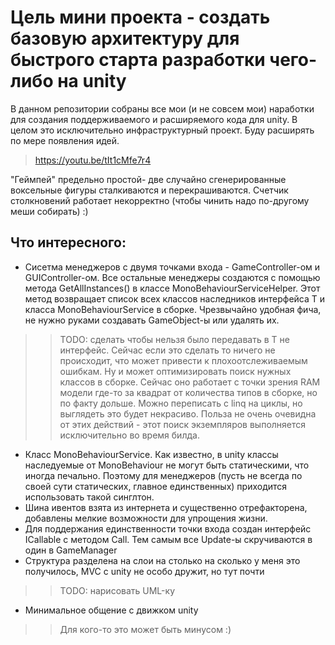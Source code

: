 # Цель мини проекта - создать базовую архитектуру для быстрого старта разработки чего-либо на unity
В данном репозитории собраны все мои (и не совсем мои) наработки для создания поддерживаемого и расширяемого кода для unity. В целом это исключительно инфраструктурный проект. Буду расширять по мере появления идей.
>https://youtu.be/tIt1cMfe7r4

"Геймпей" предельно простой- две случайно сгенерированные воксельные фигуры сталкиваются и перекрашиваются. Счетчик столкновений работает некорректно (чтобы чинить надо по-другому меши собирать) :)

## Что интересного:
- Сисетма менеджеров с двумя точками входа - GameController-ом и GUIController-ом. Все остальные менеджеры создаются с помощью метода GetAllInstances<T>() в классе MonoBehaviourServiceHelper. Этот метод возвращает список всех классов наследников интерфейса T и класса MonoBehaviourService в сборке. Чрезвычайно удобная фича, не нужно руками создавать GameObject-ы или удалять их.
>> TODO: сделать чтобы нельзя было передавать в T не интерфейс. Сейчас если это сделать то ничего не происходит, что может привести к плохоотслеживаемым ошибкам. Ну и может оптимизировать поиск нужных классов в сборке. Сейчас оно работает с точки зрения RAM модели где-то за квадрат от количества типов в сборке, но по факту дольше. Можно переписать с linq на циклы, но выглядеть это будет некрасиво. Польза не очень очевидна от этих действий - этот поиск экземпляров выполняется исключительно во время билда.
- Класс MonoBehaviourService. Как известно, в unity классы наследуемые от MonoBehaviour не могут быть статическими, что иногда печально. Поэтому для менеджеров (пусть не всегда по своей сути статических, главное единственных) приходится использовать такой синглтон. 
- Шина ивентов взята из интернета и существенно отрефакторена, добавлены мелкие возможности для упрощения жизни.
- Для поддержания единственности точки входа создан интерфейс ICallable с методом Call. Тем самым все Update-ы скручиваются в один в GameManager
- Структура разделена на слои на столько на сколько у меня это получилось, MVC с unity не особо дружит, но тут почти
>> TODO: нарисовать UML-ку
- Минимальное общение с движком unity
>> Для кого-то это может быть минусом :)

